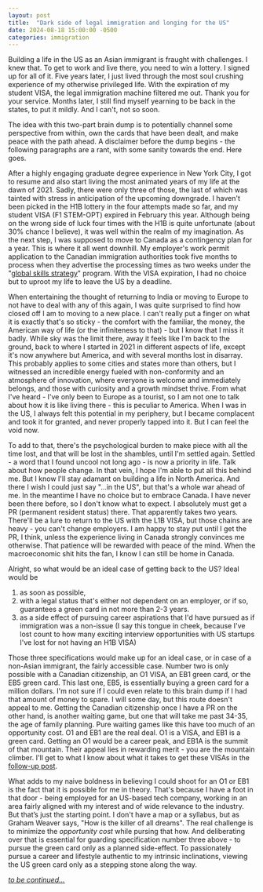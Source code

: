 ```yaml
---
layout: post
title:  "Dark side of legal immigration and longing for the US"
date: 2024-08-18 15:00:00 -0500
categories: immigration
---
```


Building a life in the US as an Asian immigrant is fraught with challenges. I knew that. To get to work and live there, you need to win a lottery. I signed up for all of it. Five years later, I just lived through the most soul crushing experience of my otherwise privileged life. With the expiration of my student VISA, the legal immigration machine filtered me out. Thank you for your service. Months later, I still find myself yearning to be back in the states, to put it mildly. And I can't, not so soon. 

The idea with this two-part brain dump is to potentially channel some perspective from within, own the cards that have been dealt, and make peace with the path ahead. A disclaimer before the dump begins - the following paragraphs are a rant, with some sanity towards the end. Here goes.

After a highly engaging graduate degree experience in New York City, I got to resume and also start living the most animated years of my life at the dawn of 2021. Sadly, there were only three of those, the last of which was tainted with stress in anticipation of the upcoming downgrade. I haven't been picked in the H1B lottery in the four attempts made so far, and my student VISA (F1 STEM-OPT) expired in February this year. Although being on the wrong side of luck four times with the H1B is quite unfortunate (about 30% chance I believe), it was well within the realm of my imagination. As the next step, I was supposed to move to Canada as a contingency plan for a year. This is where it all went downhill. My employer's work permit application to the Canadian immigration authorities took five months to process when they advertise the processing times as two weeks under the "[global skills strategy](https://www.canada.ca/en/immigration-refugees-citizenship/services/work-canada/permit/temporary/global-skills-strategy.html)" program. With the VISA expiration, I had no choice but to uproot my life to leave the US by a deadline.

When entertaining the thought of returning to India or moving to Europe to not have to deal with any of this again, I was quite surprised to find how closed off I am to moving to a new place. I can't really put a finger on what it is exactly that's so sticky - the comfort with the familiar, the money, the American way of life (or the infiniteness to that) - but I know that I miss it badly. While sky was the limit there, away it feels like I'm back to the ground, back to where I started in 2021 in different aspects of life, except it's now anywhere but America, and with several months lost in disarray. This probably applies to some cities and states more than others, but I witnessed an incredible energy fueled with non-conformity and an atmosphere of innovation, where everyone is welcome and immediately belongs, and those with curiosity and a growth mindset thrive. From what I've heard - I've only been to Europe as a tourist, so I am not one to talk about how it is like living there - this is peculiar to America. When I was in the US, I always felt this potential in my periphery, but I became complacent and took it for granted, and never properly tapped into it. But I can feel the void now.

To add to that, there's the psychological burden to make piece with all the time lost, and that will be lost in the shambles, until I'm settled again. Settled - a word that I found uncool not long ago - is now a priority in life. Talk about how people change. In that vein, I hope I'm able to put all this behind me. But I know I'll stay adamant on building a life in North America. And there I wish I could just say "...in the US", but that's a whole war ahead of me. In the meantime I have no choice but to embrace Canada. I have never been there before, so I don't know what to expect. I absolutely must get a PR (permanent resident status) there. That apparently takes two years. There'll be a lure to return to the US with the L1B VISA, but those chains are heavy - you can't change employers. I am happy to stay put until I get the PR, I think, unless the experience living in Canada strongly convinces me otherwise. That patience will be rewarded with peace of the mind. When the macroeconomic shit hits the fan, I know I can still be home in Canada.

Alright, so what would be an ideal case of getting back to the US?
Ideal would be 
1. as soon as possible, 
2. with a legal status that's either not dependent on an employer, or if so, guarantees a green card in not more than 2-3 years.
3. as a side effect of pursuing career aspirations that I'd have pursued as if immigration was a non-issue (I say this tongue in cheek, because I've lost count to how many exciting interview opportunities with US startups I've lost for not having an H1B VISA)

Those three specifications would make up for an ideal case, or in case of a non-Asian immigrant, the fairly accessible case. Number two is only possible with a Canadian citizenship, an O1 VISA, an EB1 green card, or the EB5 green card. This last one, EB5, is essentially buying a green card for a million dollars. I'm not sure if I could even relate to this brain dump if I had that amount of money to spare. I will some day, but this route doesn't appeal to me. Getting the Canadian citizenship once I have a PR on the other hand, is another waiting game, but one that will take me past 34-35, the age of family planning. Pure waiting games like this have too much of an opportunity cost. O1 and EB1 are the real deal. O1 is a VISA, and EB1 is a green card. Getting an O1 would be a career peak, and EB1A is the summit of that mountain. Their appeal lies in rewarding merit - you are the mountain climber. I'll get to what I know about what it takes to get these VISAs in the [follow-up post](https://hritikjain.com/immigration/2024/09/08/immigration-part-two.html).

What adds to my naive boldness in believing I could shoot for an O1 or EB1 is the fact that it is possible for me in theory. That's because I have a foot in that door - being employed for an US-based tech company, working in an area fairly aligned with my interest and of wide relevance to the industry. But that’s just the starting point. I don't have a map or a syllabus, but as Graham Weaver says, "How is the killer of all dreams". The real challenge is to minimize the *opportunity cost* while pursing that how. And deliberating over that is essential for guarding specification number three above - to pursue the green card only as a planned side-effect. To passionately pursue a career and lifestyle authentic to my intrinsic inclinations, viewing the US green card only as a stepping stone along the way.

*[to be continued...](https://hritikjain.com/immigration/2024/09/08/immigration-part-two.html)*
